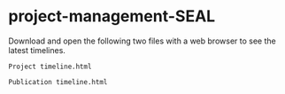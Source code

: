 # project-management-SEAL
 
Download and open the following two files with a web browser to see the latest timelines. 
```console
Project timeline.html
```
```console
Publication timeline.html
```
